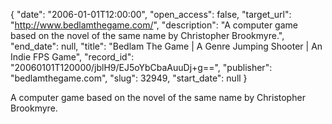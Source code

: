 {
  "date": "2006-01-01T12:00:00", 
  "open_access": false, 
  "target_url": "http://www.bedlamthegame.com/", 
  "description": "A computer game based on the novel of the same name by Christopher Brookmyre.", 
  "end_date": null, 
  "title": "Bedlam The Game | A Genre Jumping Shooter | An Indie FPS Game", 
  "record_id": "20060101T120000/jblH9/EJ5oYbCbaAuuDj+g==", 
  "publisher": "bedlamthegame.com", 
  "slug": 32949, 
  "start_date": null
}

A computer game based on the novel of the same name by Christopher Brookmyre.
